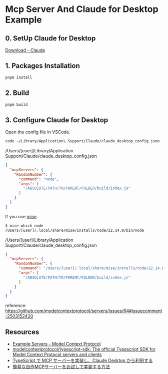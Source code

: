 # Mcp Server And Claude for Desktop  Example

## 0. SetUp Claude for Desktop 

[Download - Claude](https://claude.ai/download)

## 1.  Packages Installation

```bash
pnpm install
```

## 2. Build

```bash
pnpm build
```

## 3. Configure Claude for Desktop

Open the config file in VSCode.

```bash
code ~/Library/Application\ Support/Claude/claude_desktop_config.json
```

/Users/[user]/Library/Application Support/Claude/claude_desktop_config.json
```json
{
  "mcpServers": {
    "RandomNumber": {
      "command": "node",
      "args": [
        "/ABSOLUTE/PATH/TO/PARENT/FOLDER/build/index.js"
      ]
    }
  }
}
```

If you use [mise](https://mise.jdx.dev/).

```bash
$ mise which node
/Users/[user]/.local/share/mise/installs/node/22.14.0/bin/node
```

/Users/[user]/Library/Application Support/Claude/claude_desktop_config.json
```json
{
  "mcpServers": {
    "RandomNumber": {
      "command": "/Users/[user]/.local/share/mise/installs/node/22.14.0/bin/node",
      "args": [
        "/ABSOLUTE/PATH/TO/PARENT/FOLDER/build/index.js"
      ]
    }
  }
}
```

reference: https://github.com/modelcontextprotocol/servers/issues/64#issuecomment-2503152420





## Resources

- [Example Servers - Model Context Protocol](https://modelcontextprotocol.io/examples)
- [modelcontextprotocol/typescript-sdk: The official Typescript SDK for Model Context Protocol servers and clients](https://github.com/modelcontextprotocol/typescript-sdk/tree/main)
- [TypeScript で MCP サーバーを実装し、Claude Desktop から利用する](https://azukiazusa.dev/blog/typescript-mcp-server/)
- [簡易な自作MCPサーバーをお試しで実装する方法](https://zenn.dev/smartround_dev/articles/02af1058e9f80f)